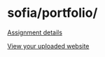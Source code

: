 # sofia/portfolio/

[Assignment details](/homework/portfolio)

[View your uploaded website](http://cfc2017.mpaulweeks.com/students/sofia/portfolio/)
